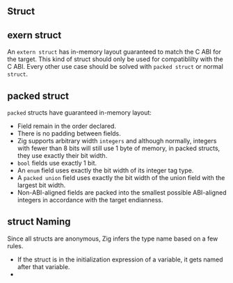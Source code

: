 Struct
-----


exern struct
----
An `extern struct` has in-memory layout guaranteed to match the C ABI for the target.
This kind of struct should only be used for compatiblilty with the C ABI. Every other use case should be solved with `packed struct` or normal `struct`.

packed struct
-----
`packed` structs have guaranteed in-memory layout:
* Field remain in the order declared.
* There is no padding between fields.
* Zig supports arbitrary width `integers` and although normally, integers with fewer than 8 bits will still use 1 byte of memory, in packed structs, they use exactly their bit width.
* `bool` fields use exactly 1 bit.
* An `enum` field uses exactly the bit width of its integer tag type.
* A `packed union` field uses exactly the bit width of the union field with the largest bit width.
* Non-ABI-aligned fields are packed into the smallest possible ABI-aligned integers in accordance with the target endianness.

struct Naming
-----
Since all structs are anonymous, Zig infers the type name based on a few rules.
* If the struct is in the initialization expression of a variable, it gets named after that variable.
* 